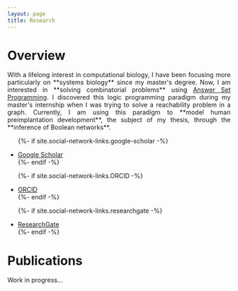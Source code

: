 ```yaml
---
layout: page
title: Research
---
```



# Overview 

<p style='text-align: justify;'>With a lifelong interest in computational biology, I have been focusing more particularly on **systems biology** since my master's degree. Now, I am interested in **solving combinatorial problems** using <a href="https://potassco.org/"> Answer Set Programming</a>. I discovered this logic programming paradigm during my master's internship when I was trying to solve a reachability problem in a graph. Currently, I am using this paradigm to **model human preimplantation development**, the subject of my thesis, through the **inference of Boolean networks**.</p>



<!------------------ Social links buttons ------------------>


<ul class="list-inline text-center footer-links">

{%- if site.social-network-links.google-scholar -%}
  <li class="list-inline-item">
    <a href="https://scholar.google.com/{{ site.social-network-links.google-scholar }}" title="Google Scholar">
      <span class="fa-stack fa-lg" aria-hidden="true">
        <i class="fas fa-circle fa-stack-2x"></i>
        <i class="fa fa-graduation-cap fa-stack-1x fa-inverse"></i>
      </span>
      <span class="sr-only">Google Scholar</span>
    </a>
  </li>
{%- endif -%}

{%- if site.social-network-links.ORCID -%}
 <li class="list-inline-item">
   <a href="https://orcid.org/{{ site.social-network-links.ORCID }}" title="ORCID">
     <span class="fa-stack fa-lg" aria-hidden="true">
       <i class="fas fa-circle fa-stack-2x"></i>
       <i class="fab fa-orcid fa-stack-1x fa-inverse"></i>
     </span>
     <span class="sr-only">ORCID</span>
   </a>
 </li>
{%- endif -%}

{%- if site.social-network-links.researchgate -%}
  <li class="list-inline-item">
    <a href="https://www.researchgate.net/profile/{{ site.social-network-links.researchgate }}" title="ResearchGate">
      <span class="fa-stack fa-lg" aria-hidden="true">
        <i class="fas fa-circle fa-stack-2x"></i>
        <i class="fab fa-researchgate fa-stack-1x fa-inverse"></i>
      </span>
      <span class="sr-only">ResearchGate</span>
   </a>
  </li>
{%- endif -%}

</ul>

<!------------------ Publications ------------------>

# Publications

Work in progress...